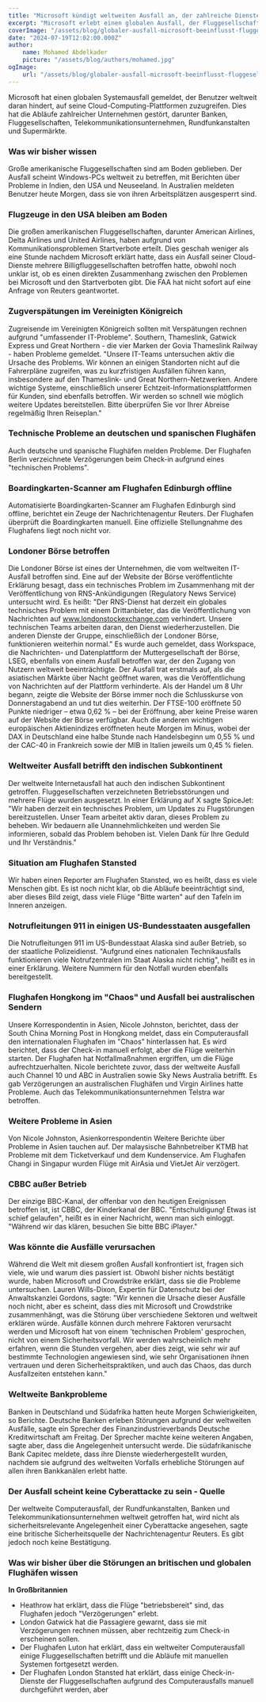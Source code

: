 ```yaml
---
title: "Microsoft kündigt weltweiten Ausfall an, der zahlreiche Dienste betrifft"
excerpt: "Microsoft erlebt einen globalen Ausfall, der Fluggesellschaften, Banken und mehr betrifft. Bedeutende Störungen weltweit gemeldet. Untersuchung läuft."
coverImage: "/assets/blog/globaler-ausfall-microsoft-beeinflusst-fluggesellschaften-banken/cover.jpeg"
date: "2024-07-19T12:02:00.000Z"
author:
    name: Mohamed Abdelkader
    picture: "/assets/blog/authors/mohamed.jpg"
ogImage:
    url: "/assets/blog/globaler-ausfall-microsoft-beeinflusst-fluggesellschaften-banken/cover.jpeg"
---
```


Microsoft hat einen globalen Systemausfall gemeldet, der Benutzer weltweit daran hindert, auf seine Cloud-Computing-Plattformen zuzugreifen. Dies hat die Abläufe zahlreicher Unternehmen gestört, darunter Banken, Fluggesellschaften, Telekommunikationsunternehmen, Rundfunkanstalten und Supermärkte.

### Was wir bisher wissen

Große amerikanische Fluggesellschaften sind am Boden geblieben. Der Ausfall scheint Windows-PCs weltweit zu betreffen, mit Berichten über Probleme in Indien, den USA und Neuseeland. In Australien meldeten Benutzer heute Morgen, dass sie von ihren Arbeitsplätzen ausgesperrt sind.

### Flugzeuge in den USA bleiben am Boden

Die großen amerikanischen Fluggesellschaften, darunter American Airlines, Delta Airlines und United Airlines, haben aufgrund von Kommunikationsproblemen Startverbote erteilt. Dies geschah weniger als eine Stunde nachdem Microsoft erklärt hatte, dass ein Ausfall seiner Cloud-Dienste mehrere Billigfluggesellschaften betroffen hatte, obwohl noch unklar ist, ob es einen direkten Zusammenhang zwischen den Problemen bei Microsoft und den Startverboten gibt. Die FAA hat nicht sofort auf eine Anfrage von Reuters geantwortet.

### Zugverspätungen im Vereinigten Königreich

Zugreisende im Vereinigten Königreich sollten mit Verspätungen rechnen aufgrund "umfassender IT-Probleme". Southern, Thameslink, Gatwick Express und Great Northern - die vier Marken der Govia Thameslink Railway - haben Probleme gemeldet. "Unsere IT-Teams untersuchen aktiv die Ursache des Problems. Wir können an einigen Standorten nicht auf die Fahrerpläne zugreifen, was zu kurzfristigen Ausfällen führen kann, insbesondere auf den Thameslink- und Great Northern-Netzwerken. Andere wichtige Systeme, einschließlich unserer Echtzeit-Informationsplattformen für Kunden, sind ebenfalls betroffen. Wir werden so schnell wie möglich weitere Updates bereitstellen. Bitte überprüfen Sie vor Ihrer Abreise regelmäßig Ihren Reiseplan."

### Technische Probleme an deutschen und spanischen Flughäfen

Auch deutsche und spanische Flughäfen melden Probleme. Der Flughafen Berlin verzeichnete Verzögerungen beim Check-in aufgrund eines "technischen Problems".

### Boardingkarten-Scanner am Flughafen Edinburgh offline

Automatisierte Boardingkarten-Scanner am Flughafen Edinburgh sind offline, berichtet ein Zeuge der Nachrichtenagentur Reuters. Der Flughafen überprüft die Boardingkarten manuell. Eine offizielle Stellungnahme des Flughafens liegt noch nicht vor.

### Londoner Börse betroffen

Die Londoner Börse ist eines der Unternehmen, die vom weltweiten IT-Ausfall betroffen sind. Eine auf der Website der Börse veröffentlichte Erklärung besagt, dass ein technisches Problem im Zusammenhang mit der Veröffentlichung von RNS-Ankündigungen (Regulatory News Service) untersucht wird. Es heißt: "Der RNS-Dienst hat derzeit ein globales technisches Problem mit einem Drittanbieter, das die Veröffentlichung von Nachrichten auf www.londonstockexchange.com verhindert. Unsere technischen Teams arbeiten daran, den Dienst wiederherzustellen. Die anderen Dienste der Gruppe, einschließlich der Londoner Börse, funktionieren weiterhin normal." Es wurde auch gemeldet, dass Workspace, die Nachrichten- und Datenplattform der Muttergesellschaft der Börse, LSEG, ebenfalls von einem Ausfall betroffen war, der den Zugang von Nutzern weltweit beeinträchtigte. Der Ausfall trat erstmals auf, als die asiatischen Märkte über Nacht geöffnet waren, was die Veröffentlichung von Nachrichten auf der Plattform verhinderte. Als der Handel um 8 Uhr begann, zeigte die Website der Börse immer noch die Schlusskurse von Donnerstagabend an und tut dies weiterhin. Der FTSE-100 eröffnete 50 Punkte niedriger – etwa 0,62 % – bei der Eröffnung, aber keine Preise waren auf der Website der Börse verfügbar. Auch die anderen wichtigen europäischen Aktienindizes eröffneten heute Morgen im Minus, wobei der DAX in Deutschland eine halbe Stunde nach Handelsbeginn um 0,55 % und der CAC-40 in Frankreich sowie der MIB in Italien jeweils um 0,45 % fielen.

### Weltweiter Ausfall betrifft den indischen Subkontinent

Der weltweite Internetausfall hat auch den indischen Subkontinent getroffen. Fluggesellschaften verzeichneten Betriebsstörungen und mehrere Flüge wurden ausgesetzt. In einer Erklärung auf X sagte SpiceJet: "Wir haben derzeit ein technisches Problem, um Updates zu Flugstörungen bereitzustellen. Unser Team arbeitet aktiv daran, dieses Problem zu beheben. Wir bedauern alle Unannehmlichkeiten und werden Sie informieren, sobald das Problem behoben ist. Vielen Dank für Ihre Geduld und Ihr Verständnis."

### Situation am Flughafen Stansted

Wir haben einen Reporter am Flughafen Stansted, wo es heißt, dass es viele Menschen gibt. Es ist noch nicht klar, ob die Abläufe beeinträchtigt sind, aber dieses Bild zeigt, dass viele Flüge "Bitte warten" auf den Tafeln im Inneren anzeigen.

### Notrufleitungen 911 in einigen US-Bundesstaaten ausgefallen

Die Notrufleitungen 911 im US-Bundesstaat Alaska sind außer Betrieb, so der staatliche Polizeidienst. "Aufgrund eines nationalen Technikausfalls funktionieren viele Notrufzentralen im Staat Alaska nicht richtig", heißt es in einer Erklärung. Weitere Nummern für den Notfall wurden ebenfalls bereitgestellt.

### Flughafen Hongkong im "Chaos" und Ausfall bei australischen Sendern

Unsere Korrespondentin in Asien, Nicole Johnston, berichtet, dass der South China Morning Post in Hongkong meldet, dass ein Computerausfall den internationalen Flughafen im "Chaos" hinterlassen hat. Es wird berichtet, dass der Check-in manuell erfolgt, aber die Flüge weiterhin starten. Der Flughafen hat Notfallmaßnahmen ergriffen, um die Flüge aufrechtzuerhalten. Nicole berichtete zuvor, dass der weltweite Ausfall auch Channel 10 und ABC in Australien sowie Sky News Australia betrifft. Es gab Verzögerungen an australischen Flughäfen und Virgin Airlines hatte Probleme. Auch das Telekommunikationsunternehmen Telstra war betroffen.

### Weitere Probleme in Asien

Von Nicole Johnston, Asienkorrespondentin
Weitere Berichte über Probleme in Asien tauchen auf. Der malaysische Bahnbetreiber KTMB hat Probleme mit dem Ticketverkauf und dem Kundenservice. Am Flughafen Changi in Singapur wurden Flüge mit AirAsia und VietJet Air verzögert.

### CBBC außer Betrieb

Der einzige BBC-Kanal, der offenbar von den heutigen Ereignissen betroffen ist, ist CBBC, der Kinderkanal der BBC. "Entschuldigung! Etwas ist schief gelaufen", heißt es in einer Nachricht, wenn man sich einloggt. "Während wir das klären, besuchen Sie bitte BBC iPlayer."

### Was könnte die Ausfälle verursachen

Während die Welt mit diesem großen Ausfall konfrontiert ist, fragen sich viele, wie und warum dies passiert ist. Obwohl bisher nichts bestätigt wurde, haben Microsoft und Crowdstrike erklärt, dass sie die Probleme untersuchen. Lauren Wills-Dixon, Expertin für Datenschutz bei der Anwaltskanzlei Gordons, sagte: "Wir kennen die Ursache dieser Ausfälle noch nicht, aber es scheint, dass dies mit Microsoft und Crowdstrike zusammenhängt, was die Störung über verschiedene Sektoren und weltweit erklären würde. Ausfälle können durch mehrere Faktoren verursacht werden und Microsoft hat von einem 'technischen Problem' gesprochen, nicht von einem Sicherheitsvorfall. Wir werden wahrscheinlich mehr erfahren, wenn die Stunden vergehen, aber dies zeigt, wie sehr wir auf bestimmte Technologien angewiesen sind, wie sehr Organisationen ihnen vertrauen und deren Sicherheitspraktiken, und auch das Chaos, das durch Ausfallzeiten entstehen kann."

### Weltweite Bankprobleme

Banken in Deutschland und Südafrika hatten heute Morgen Schwierigkeiten, so Berichte. Deutsche Banken erleben Störungen aufgrund der weltweiten Ausfälle, sagte ein Sprecher des Finanzindustrieverbands Deutsche Kreditwirtschaft am Freitag. Der Sprecher machte keine weiteren Angaben, sagte aber, dass die Angelegenheit untersucht werde. Die südafrikanische Bank Capitec meldete, dass ihre Dienste wiederhergestellt wurden, nachdem sie aufgrund des weltweiten Vorfalls erhebliche Störungen auf allen ihren Bankkanälen erlebt hatte.

### Der Ausfall scheint keine Cyberattacke zu sein - Quelle

Der weltweite Computerausfall, der Rundfunkanstalten, Banken und Telekommunikationsunternehmen weltweit getroffen hat, wird nicht als sicherheitsrelevante Angelegenheit einer Cyberattacke angesehen, sagte eine britische Sicherheitsquelle der Nachrichtenagentur Reuters. Es gibt jedoch noch keine Bestätigung.

### Was wir bisher über die Störungen an britischen und globalen Flughäfen wissen

**In Großbritannien**

- Heathrow hat erklärt, dass die Flüge "betriebsbereit" sind, das Flughafen jedoch "Verzögerungen" erlebt.
- London Gatwick hat die Passagiere gewarnt, dass sie mit Verzögerungen rechnen müssen, aber rechtzeitig zum Check-in erscheinen sollen.
- Der Flughafen Luton hat erklärt, dass ein weltweiter Computerausfall einige Fluggesellschaften betrifft und die Abläufe mit manuellen Systemen fortgesetzt werden.
- Der Flughafen London Stansted hat erklärt, dass einige Check-in-Dienste der Fluggesellschaften aufgrund des Computerausfalls manuell durchgeführt werden, aber